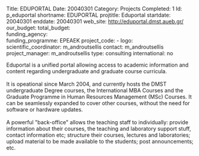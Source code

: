 Title: EDUPORTAL
Date:  20040301
Category: Projects
Completed: 1
Id: p_eduportal
shortname: EDUPORTAL
projtitle: Eduportal
startdate: 20040301
enddate: 20040301
web_site: http://eduportal.dmst.aueb.gr/
our_budget:
total_budget:  
funding_agency:  
funding_programme: EPEAEK
project_code: -
logo:   
scientific_coordinator: m_androutsellis
contact: m_androutsellis
project_manager: m_androutsellis
type: consulting
international: no

Eduportal is a unified portal allowing access to academic information
and content regarding undergraduate and graduate course curricula.
<br/><br/>
It is opeational since March 2004, and currently hosts the DMST
undergraduate Degree courses, the International MBA Courses and the
Graduate Programme in Human Resources Management (MSc) Courses. It can
be seamlessly expanded to cover other courses, without the need for
software or hardware updates.
<br/><br/>
A powerful "back-office" allows the teaching staff to individually:
provide information about their courses, the teaching and laboratory
support stuff, contact information etc; structure their courses,
lectures and laboratories; upload material to be made available to the
students; post announcements; etc.

